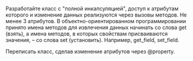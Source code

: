 Разработайте класс с "полной инкапсуляцией", доступ к атрибутам которого и изменение данных реализуются через вызовы методов. Не менее 3 атрибутов. В объектно-ориентированном программировании принято имена методов для извлечения данных начинать со слова get (взять), а имена методов, в которых свойствам присваиваются значения, – со слова set (установить). Например, get_field, set_field.

Переписать класс, сделав изменение атрибутов через @property.
